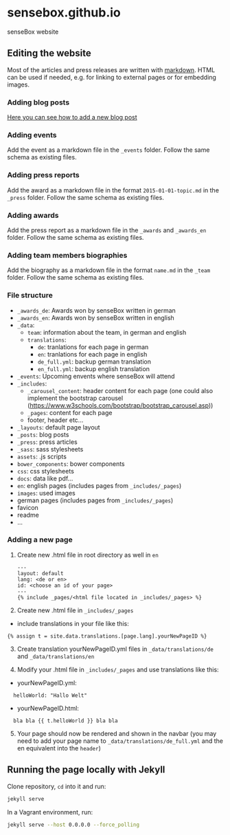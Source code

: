 # sensebox.github.io

senseBox website

## Editing the website

Most of the articles and press releases are written with [markdown](https://github.com/adam-p/markdown-here/wiki/Markdown-Cheatsheet). HTML can be used if needed, e.g. for linking to external pages or for embedding images.

### Adding blog posts
[Here you can see how to add a new blog post](how-to-add-blog-post.md)

### Adding events

Add the event as a markdown file in the `_events` folder. Follow the same schema as existing files.


### Adding press reports

Add the award as a markdown file in the format `2015-01-01-topic.md` in the `_press` folder. Follow the same schema as existing files.

### Adding awards

Add the press report as a markdown file in the `_awards` and `_awards_en` folder. Follow the same schema as existing files.

### Adding team members biographies

Add the biography as a markdown file in the format `name.md` in the `_team` folder. Follow the same schema as existing files.

### File structure
- `_awards_de`: Awards won by senseBox written in german
- `_awards_en`: Awards won by senseBox written in english
- `_data`:
  - `team`: information about the team, in german and english
  - `translations`:
    - `de`: tranlations for each page in german
    - `en`: tranlations for each page in english
    - `de_full.yml`: backup german translation
    - `en_full.yml`: backup english translation
- `_events`: Upcoming envents where senseBox will attend
- `_includes`:
  - `_carousel_content`: header content for each page (one could also implement the bootstrap carousel (https://www.w3schools.com/bootstrap/bootstrap_carousel.asp))
  - `_pages`: content for each page
  - footer, header etc...
- `_layouts`: default page layout
- `_posts`: blog posts
- `_press`: press articles
- `_sass`: sass stylesheets
- `assets`: .js scripts
- `bower_components`: bower components
- `css`: css stylesheets
- `docs`: data like pdf...
- `en`: english pages (includes pages from `_includes/_pages`)
- `images`: used images
- german pages (includes pages from `_includes/_pages`)
- favicon
- readme
- ...

### Adding a new page
1. Create new .html file in root directory as well in `en`
   ```
   ---
   layout: default
   lang: <de or en>
   id: <choose an id of your page>
   ---
   {% include _pages/<html file located in _includes/_pages> %}
   ```
2. Create new .html file in `_includes/_pages`
  - include translations in your file like this:
  ```
  {% assign t = site.data.translations.[page.lang].yourNewPageID %}
  ```
3. Create translation yourNewPageID.yml files in `_data/translations/de` and `_data/translations/en`

4. Modify your .html file in `_includes/_pages` and use translations like this:
  - yourNewPageID.yml:
  ```
    helloWorld: "Hallo Welt"
  ```
  - yourNewPageID.html:
  ```
    bla bla {{ t.helloWorld }} bla bla
  ```

5. Your page should now be rendered and shown in the navbar (you may need to add your page name to `_data/translations/de_full.yml` and the en equivalent into the `header`)


## Running the page locally with Jekyll

Clone repository, `cd` into it and run:

```bash
jekyll serve
```

In a Vagrant environment, run:

```bash
jekyll serve --host 0.0.0.0 --force_polling
```
